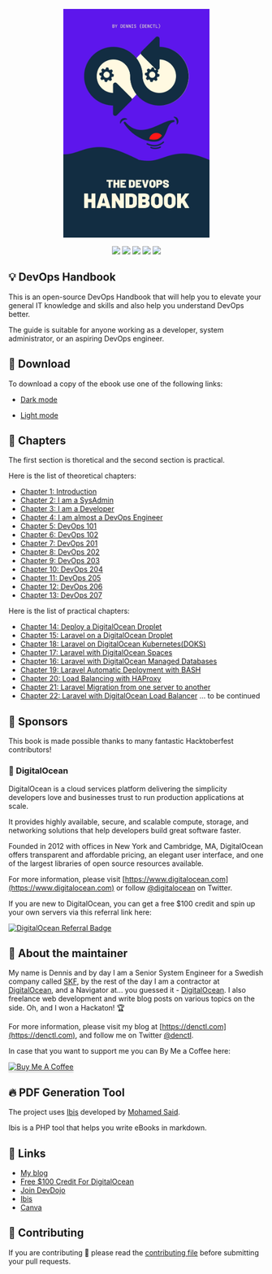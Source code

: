<p align="center"><img src="./ebook/en/assets/cover.jpg" height="450" width="auto"></p>

<div align="center">
    <p>
	    <a name="stars"><img src="https://img.shields.io/github/stars/denctl/devops-handbook?style=for-the-badge"></a>
	    <a name="forks"><img src="https://img.shields.io/github/forks/denctl/devops-handbook?logoColor=green&style=for-the-badge"></a>
	    <a name="contributions"><img src="https://img.shields.io/github/contributors/denctl/devops-handbook?logoColor=green&style=for-the-badge"></a>
	    <a name="madeWith"><img src="https://img.shields.io/badge/Made%20with-Markdown-1f425f.svg?style=for-the-badge"></a>
	    <a name="license"><img src="https://img.shields.io/github/license/denctl/devops-handbook?style=for-the-badge"></a>
    </p>
</div>

## 💡 DevOps Handbook

This is an open-source DevOps Handbook that will help you to elevate your general IT knowledge and skills and also help you understand DevOps better.

The guide is suitable for anyone working as a developer, system administrator, or an aspiring DevOps engineer.

## 🚀 Download

To download a copy of the ebook use one of the following links:

* [Dark mode](#)

* [Light mode](#)

## 📘 Chapters

The first section is thoretical and the second section is practical.

Here is the list of theoretical chapters:
* [Chapter 1: Introduction](#)
* [Chapter 2: I am a SysAdmin](#)
* [Chapter 3: I am a Developer](#)
* [Chapter 4: I am almost a DevOps Engineer](#)
* [Chapter 5: DevOps 101](#)
* [Chapter 6: DevOps 102](#)
* [Chapter 7: DevOps 201](#)
* [Chapter 8: DevOps 202](#)
* [Chapter 9: DevOps 203](#)
* [Chapter 10: DevOps 204](#)
* [Chapter 11: DevOps 205](#)
* [Chapter 12: DevOps 206](#)
* [Chapter 13: DevOps 207](#)

Here is the list of practical chapters:
* [Chapter 14: Deploy a DigitalOcean Droplet](#)
* [Chapter 15: Laravel on a DigitalOcean Droplet](#)
* [Chapter 18: Laravel on DigitalOcean Kubernetes(DOKS)](#)
* [Chapter 17: Laravel with DigitalOcean Spaces](#)
* [Chapter 16: Laravel with DigitalOcean Managed Databases](#)
* [Chapter 19: Laravel Automatic Deployment with BASH](#)
* [Chapter 20: Load Balancing with HAProxy](#)
* [Chapter 21: Laravel Migration from one server to another](#)
* [Chapter 22: Laravel with DigitalOcean Load Balancer](#)
... to be continued

## 🌟 Sponsors

This book is made possible thanks to many fantastic Hacktoberfest contributors!

### 💙 DigitalOcean

DigitalOcean is a cloud services platform delivering the simplicity developers love and businesses trust to run production applications at scale.

It provides highly available, secure, and scalable compute, storage, and networking solutions that help developers build great software faster.

Founded in 2012 with offices in New York and Cambridge, MA, DigitalOcean offers transparent and affordable pricing, an elegant user interface, and one of the largest libraries of open source resources available.

For more information, please visit [https://www.digitalocean.com](https://www.digitalocean.com) or follow [@digitalocean](https://twitter.com/digitalocean) on Twitter.

If you are new to DigitalOcean, you can get a free $100 credit and spin up your own servers via this referral link here:

[![DigitalOcean Referral Badge](https://web-platforms.sfo2.digitaloceanspaces.com/WWW/Badge%203.svg)](https://www.digitalocean.com/?refcode=0afa6ab0aa5a&utm_campaign=Referral_Invite&utm_medium=Referral_Program&utm_source=badge)

## 👋 About the maintainer

My name is Dennis and by day I am a Senior System Engineer for a Swedish company called [SKF](https://www.skf.com), by the rest of the day I am a contractor at [DigitalOcean](https://www.digitalocean.com), and a Navigator at... you guessed it - [DigitalOcean](https://www.digitalocean.com). I also freelance web development and write blog posts on various topics on the side. Oh, and I won a Hackaton! 🏆

For more information, please visit my blog at [https://denctl.com](https://denctl.com), and follow me on Twitter [@denctl](https://twitter.com/denctl).

In case that you want to support me you can By Me a Coffee here:

<a href="https://www.buymeacoffee.com/denctl" target="_blank"><img src="https://www.buymeacoffee.com/assets/img/custom_images/orange_img.png" alt="Buy Me A Coffee" style="height: 41px !important;width: 174px !important;box-shadow: 0px 3px 2px 0px rgba(190, 190, 190, 0.5) !important;-webkit-box-shadow: 0px 3px 2px 0px rgba(190, 190, 190, 0.5) !important;" ></a>

## 🔥 PDF Generation Tool

The project uses [Ibis](https://github.com/themsaid/ibis/) developed by [Mohamed Said](https://github.com/themsaid).

Ibis is a PHP tool that helps you write eBooks in markdown.

## 🔗 Links

- [My blog](https://denctl.com)
- [Free $100 Credit For DigitalOcean](https://m.do.co/c/0afa6ab0aa5a)
- [Join DevDojo](https://devdojo.com?ref=dennis)
- [Ibis](https://github.com/themsaid/ibis/)
- [Canva](https://www.canva.com/)

## 🤲 Contributing

If you are contributing 🍿 please read the [contributing file](CONTRIBUTING.md) before submitting your pull requests.
